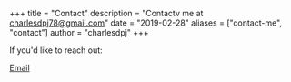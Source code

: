 +++
title = "Contact"
description = "Contactv me at charlesdpj78@gmail.com"
date = "2019-02-28"
aliases = ["contact-me", "contact"]
author = "charlesdpj"
+++

If you'd like to reach out:

[Email](charlesdpj78@gmail.com)


